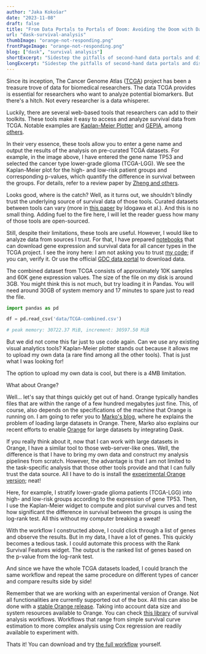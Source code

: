 ```yaml
---
author: "Jaka Kokošar"
date: "2023-11-08"
draft: false
title: "From Data Portals to Portals of Doom: Avoiding the Doom with Dask"
url: "dask-survival-analysis"
thumbImage: "orange-not-responding.png"
frontPageImage: "orange-not-responding.png"
blog: ["dask", "survival analysis"]
shortExcerpt: "Sidestep the pitfalls of second-hand data portals and discover how to circumvent their limitations with Orange and Dask." 
longExcerpt: "Sidestep the pitfalls of second-hand data portals and discover how to circumvent their limitations with Orange and Dask."
---
```


Since its inception, The Cancer Genome Atlas ([TCGA](https://www.cancer.gov/ccg/research/genome-sequencing/tcga)) project has been a treasure trove of data for biomedical researchers. The data TCGA provides is essential for researchers who want to analyze potential biomarkers. But there's a hitch. Not every researcher is a data whisperer.

Luckily, there are several web-based tools that researchers can add to their toolkits. These tools make it easy to access and analyze survival data from TCGA. Notable examples are [Kaplan-Meier Plotter](https://kmplot.com/analysis/) and [GEPIA](http://gepia.cancer-pku.cn/), among [others](https://www.frontiersin.org/journals/oncology/articles/10.3389/fonc.2020.00068/full).

<WindowScreenshot src="gepia-example.png" />

In their very essence, these tools allow you to enter a gene name and output the results of the analysis on pre-curated TCGA datasets. For example, in the image above, I have entered the gene name TP53 and selected the cancer type lower-grade glioma (TCGA-LGG). We see the Kaplan-Meier plot for the high- and low-risk patient groups and corresponding p-values, which quantify the difference in survival between the groups. For details, refer to a review paper by [Zheng and others](https://www.frontiersin.org/journals/oncology/articles/10.3389/fonc.2020.00068/full).

Looks good, where is the catch? Well, as it turns out, we shouldn't blindly trust the underlying source of survival data of those tools. Curated datasets between tools can vary (more in [this paper](https://www.ncbi.nlm.nih.gov/pmc/articles/PMC8726696/) by Idogawa et al.). And this is no small thing. Adding fuel to the fire here, I will let the reader guess how many of those tools are open-sourced.

Still, despite their limitations, these tools are useful. However, I would like to analyze data from sources I trust. For that, I have prepared [notebooks](https://github.com/jakakokosar/tcga-data) that can download gene expression and survival data for all cancer types in the TCGA project. I see the irony here: I am not asking you to trust [my code](https://github.com/jakakokosar/tcga-data); if you can, verify it. Or use the official [GDC data portal](https://portal.gdc.cancer.gov/) to download data.

The combined dataset from TCGA consists of approximately 10K samples and 60K gene expression values. The size of the file on my disk is around 3GB. You might think this is not much, but try loading it in Pandas. You will need around 30GB of system memory and 17 minutes to spare just to read the file.

```python
import pandas as pd

df = pd.read_csv('data/TCGA-combined.csv')

# peak memory: 30722.37 MiB, increment: 30597.50 MiB
```

But we did not come this far just to use code again. Can we use any existing visual analytics tools? Kaplan-Meier plotter stands out because it allows me to upload my own data (a rare find among all the other tools). That is just what I was looking for!

<WindowScreenshot src="km-plotter-upload.png" />

The option to upload my own data is cool, but there is a 4MB limitation.

What about Orange? 

<WindowScreenshot src="orange-not-responding.png" />

Well... let's say that things quickly get out of hand. Orange typically handles files that are within the range of a few hundred megabytes just fine. This, of course, also depends on the specifications of the machine that Orange is running on. I am going to refer you to [Marko's blog](https://orangedatamining.com/blog/dask-spectroscopy/), where he explains the problem of loading large datasets in Orange. There, Marko also explains our recent efforts to enable [Orange](https://github.com/biolab/orange3/wiki/Orange-with-Dask) for large datasets by integrating Dask.

If you really think about it, now that I can work with large datasets in Orange, I have a similar tool to those web-server-like ones. Well, the difference is that I have to bring my own data and construct my analysis pipelines from scratch. However, the advantage is that I am not limited to the task-specific analysis that those other tools provide and that I can fully trust the data source. All I have to do is install the [experimental Orange version](https://github.com/biolab/orange3/wiki/Orange-with-Dask); neat!

Here, for example, I stratify lower-grade glioma patients (TCGA-LGG) into high- and low-risk groups according to the expression of gene TP53. Then, I use the Kaplan-Meier widget to compute and plot survival curves and test how significant the difference in survival between the groups is using the log-rank test. All this without my computer breaking a sweat! 

<WindowScreenshot src="workflow.png" />

With the workflow I constructed above, I could click through a list of genes and observe the results. But in my data, I have a lot of genes. This quickly becomes a tedious task. I could automate this process with the Rank Survival Features widget. The output is the ranked list of genes based on the p-value from the log-rank test. 

<WindowScreenshot src="workflow2.png" />

And since we have the whole TCGA datasets loaded, I could branch the same workflow and repeat the same procedure on different types of cancer and compare results side by side! 

Remember that we are working with an experimental version of Orange. Not all functionalities are currently supported out of the box. All this can also be done with a [stable Orange release](https://orangedatamining.com/download/). Taking into account data size and system resources available to Orange. You can check [this library](https://orangedatamining.com/examples/?tag=Survival+Analysis) of survival analysis workflows. Workflows that range from simple survival curve estimation to more complex analysis using Cox regression are readily available to experiment with.


Thats it! You can download and try [the full workflow](full-workflow.ows) yourself. 

